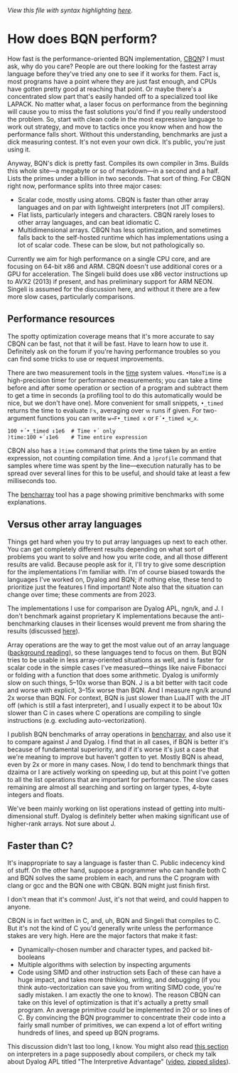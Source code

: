 *View this file with syntax highlighting [here](https://mlochbaum.github.io/BQN/implementation/perf.html).*

# How does BQN perform?

How fast is the performance-oriented BQN implementation, [CBQN](https://github.com/dzaima/CBQN)? I must ask, why do you care? People are out there looking for the fastest array language before they've tried any one to see if it works for them. Fact is, most programs have a point where they are just fast enough, and CPUs have gotten pretty good at reaching that point. Or maybe there's a concentrated slow part that's easily handed off to a specialized tool like LAPACK. No matter what, a laser focus on performance from the beginning will cause you to miss the fast solutions you'd find if you really understood the problem. So, start with clean code in the most expressive language to work out strategy, and move to tactics once you know when and how the performance falls short. Without this understanding, benchmarks are just a dick measuring contest. It's not even your own dick. It's public, you're just using it.

Anyway, BQN's dick is pretty fast. Compiles its own compiler in 3ms. Builds this whole site—a megabyte or so of markdown—in a second and a half. Lists the primes under a billion in two seconds. That sort of thing. For CBQN right now, performance splits into three major cases:
- Scalar code, mostly using atoms. CBQN is faster than other array languages and on par with lightweight interpreters (not JIT compilers).
- Flat lists, particularly integers and characters. CBQN rarely loses to other array languages, and can beat idiomatic C.
- Multidimensional arrays. CBQN has less optimization, and sometimes falls back to the self-hosted runtime which has implementations using a lot of scalar code. These can be slow, but not pathologically so.

Currently we aim for high performance on a single CPU core, and are focusing on 64-bit x86 and ARM. CBQN doesn't use additional cores or a GPU for acceleration. The Singeli build does use x86 vector instructions up to AVX2 (2013) if present, and has preliminary support for ARM NEON. Singeli is assumed for the discussion here, and without it there are a few more slow cases, particularly comparisons.

## Performance resources

The spotty optimization coverage means that it's more accurate to say CBQN can be fast, not that it will be fast. Have to learn how to use it. Definitely ask on the forum if you're having performance troubles so you can find some tricks to use or request improvements.

There are two measurement tools in the [time](../spec/system.md#time) system values. `•MonoTime` is a high-precision timer for performance measurements; you can take a time before and after some operation or section of a program and subtract them to get a time in seconds (a profiling tool to do this automatically would be nice, but we don't have one). More convenient for small snippets, `•_timed` returns the time to evaluate `𝔽𝕩`, averaging over `𝕨` runs if given. For two-argument functions you can write `w⊸F•_timed x` or `F´•_timed w‿x`.

    100 +´•_timed ↕1e6  # Time +´ only
    )time:100 +´↕1e6    # Time entire expression

CBQN also has a `)time` command that prints the time taken by an entire expression, not counting compilation time. And a `)profile` command that samples where time was spent by the line—execution naturally has to be spread over several lines for this to be useful, and should take at least a few milliseconds too.

The [bencharray](https://mlochbaum.github.io/bencharray/pages/summary.html) tool has a page showing primitive benchmarks with some explanations.

## Versus other array languages

Things get hard when you try to put array languages up next to each other. You can get completely different results depending on what sort of problems you want to solve and how you write code, and all those different results are valid. Because people ask for it, I'll try to give some description for the implementations I'm familiar with. I'm of course biased towards the languages I've worked on, Dyalog and BQN; if nothing else, these tend to prioritize just the features I find important! Note also that the situation can change over time; these comments are from 2023.

The implementations I use for comparison are Dyalog APL, ngn/k, and J. I don't benchmark against proprietary K implementations because the anti-benchmarking clauses in their licenses would prevent me from sharing the results (discussed [here](kclaims.md)).

Array operations are the way to get the most value out of an array language ([background reading](https://aplwiki.com/wiki/Performance)), so these languages tend to focus on them. But BQN tries to be usable in less array-oriented situations as well, and is faster for scalar code in the simple cases I've measured—things like naive Fibonacci or folding with a function that does some arithmetic. Dyalog is uniformly slow on such things, 5–10x worse than BQN. J is a bit better with tacit code and worse with explicit, 3–15x worse than BQN. And I measure ngn/k around 2x worse than BQN. For context, BQN is just slower than LuaJIT with the JIT off (which is still a fast interpreter), and I usually expect it to be about 10x slower than C in cases where C operations are compiling to single instructions (e.g. excluding auto-vectorization).

I publish BQN benchmarks of array operations in [bencharray](https://mlochbaum.github.io/bencharray/pages/summary.html), and also use it to compare against J and Dyalog. I find that in all cases, if BQN is better it's because of fundamental superiority, and if it's worse it's just a case that we're meaning to improve but haven't gotten to yet. Mostly BQN is ahead, even by 2x or more in many cases. Now, I do tend to benchmark things that dzaima or I are actively working on speeding up, but at this point I've gotten to all the list operations that are important for performance. The slow cases remaining are almost all searching and sorting on larger types, 4-byte integers and floats.

We've been mainly working on list operations instead of getting into multi-dimensional stuff. Dyalog is definitely better when making significant use of higher-rank arrays. Not sure about J.

## Faster than C?

It's inappropriate to say a language is faster than C. Public indecency kind of stuff. On the other hand, suppose a programmer who can handle both C and BQN solves the same problem in each, and runs the C program with clang or gcc and the BQN one with CBQN. BQN might just finish first.

I don't mean that it's common! Just, it's not that weird, and could happen to anyone.

CBQN is in fact written in C, and, uh, BQN and Singeli that compiles to C. But it's not the kind of C you'd generally write unless the performance stakes are very high. Here are the major factors that make it fast:
- Dynamically-chosen number and character types, and packed bit-booleans
- Multiple algorithms with selection by inspecting arguments
- Code using SIMD and other instruction sets
Each of these can have a huge impact, and takes more thinking, writing, and debugging (if you think auto-vectorization can save you from writing SIMD code, you're sadly mistaken. I am exactly the one to know). The reason CBQN can take on this level of optimization is that it's actually a pretty small program. An average primitive *could* be implemented in 20 or so lines of C. By convincing the BQN programmer to concentrate their code into a fairly small number of primitives, we can expend a lot of effort writing hundreds of lines, and speed up BQN programs.

This discussion didn't last too long, I know. You might also read [this section](compile/intro.md#array-interpreters) on interpreters in a page supposedly about compilers, or check my talk about Dyalog APL titled "The Interpretive Advantage" ([video](https://dyalog.tv/Dyalog18/?v=-6no6N3i9Tg), [zipped slides](https://www.dyalog.com/user-meetings/uploads/conference/dyalog18/presentations/D15_The_Interpretive_Advantage.zip)).

